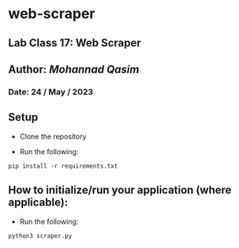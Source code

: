 # web-scraper

## Lab Class 17: **Web Scraper**

## Author: ***Mohannad Qasim***

### Date: **24 / May / 2023**

## Setup
- Clone the repository

- Run the following:

```
pip install -r requirements.txt
```

## How to initialize/run your application (where applicable):
- Run the following:

```
python3 scraper.py
```